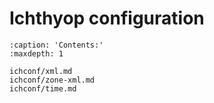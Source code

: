 # Ichthyop configuration

```{toctree}
:caption: 'Contents:'
:maxdepth: 1

ichconf/xml.md
ichconf/zone-xml.md
ichconf/time.md
```

